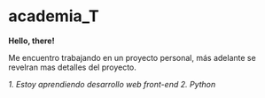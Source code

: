 # academia_T

**Hello, there!**

Me encuentro trabajando en un proyecto personal, más adelante se revelran mas detalles del proyecto.

_1. Estoy aprendiendo desarrollo web front-end_
_2. Python_

